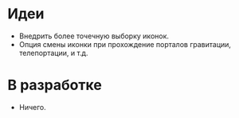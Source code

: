 ﻿# Идеи
- Внедрить более точечную выборку иконок.
- Опция смены иконки при прохождение порталов гравитации, телепортации, и т.д.

# В разработке
- Ничего.
